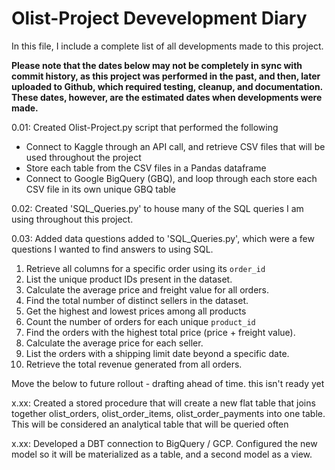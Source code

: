 # Olist-Project Devevelopment Diary


In this file, I include a complete list of all developments made to this project. 

**Please note that the dates below may not be completely in sync with commit history, as this project was performed in the past, and then, later uploaded to Github, which required testing, cleanup, and documentation. These dates, however, are the estimated dates when developments were made.**

0.01: Created Olist-Project.py script that performed the following 


- Connect to Kaggle through an API call, and retrieve CSV files that will be used throughout the project
- Store each table from the CSV files in a Pandas dataframe
- Connect to Google BigQuery (GBQ), and loop through each store each CSV file in its own unique GBQ table



0.02: Created 'SQL_Queries.py' to house many of the SQL queries I am using throughout this project. 

0.03: Added data questions added to 'SQL_Queries.py', which were a few questions I wanted to find answers to using SQL.


1. Retrieve all columns for a specific order using its `order_id`
2. List the unique product IDs present in the dataset.
3. Calculate the average price and freight value for all orders.
4. Find the total number of distinct sellers in the dataset.
5. Get the highest and lowest prices among all products
6. Count the number of orders for each unique `product_id`
7. Find the orders with the highest total price (price + freight value).
8. Calculate the average price for each seller.
9. List the orders with a shipping limit date beyond a specific date.
10. Retrieve the total revenue generated from all orders.
    




Move the below to future rollout - drafting ahead of time. this isn't ready yet

x.xx: Created a stored procedure that will create a new flat table that joins together olist_orders, olist_order_items,  olist_order_payments into one table. This will be considered an analytical table that will be queried often

x.xx: Developed a DBT connection to BigQuery / GCP. Configured the new model so it will be materialized as a table, and a second model as a view. 
